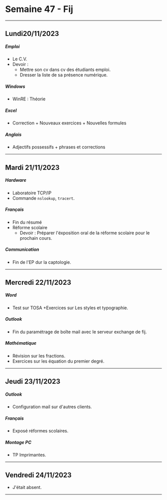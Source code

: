 # Semaine 47 - Fij

---
## Lundi20/11/2023
##### Emploi
- Le C.V. 
- Devoir :
	- Mettre son cv dans cv des étudiants emploi.
	- Dresser la liste de sa présence numérique.
##### Windows
- WinRE : Théorie 
##### Excel
- Correction + Nouveaux exercices + Nouvelles formules
##### Anglais
- Adjectifs possessifs + phrases et corrections 
---

## Mardi 21/11/2023
##### Hardware
- Laboratoire TCP/IP
- Commande `nslookup`, `tracert`.
##### Français
- Fin du résumé 
- Réforme scolaire 
	- Devoir : Préparer l'éxposition oral de la réforme scolaire pour le prochain cours.

##### Communication
- Fin de l'EP dur la captologie.

--- 

## Mercredi 22/11/2023
##### Word
- Test sur TOSA +Exercices sur Les styles et typographie.
##### Outlook
- Fin du paramétrage de boîte mail avec le serveur exchange de fij.
##### Mathématique
- Révision sur les fractions.
- Exercices sur les équation du premier degré.

---

## Jeudi 23/11/2023
##### Outlook
- Configuration mail sur d'autres clients.
##### Français
- Exposé réformes scolaires.
##### Montage PC
- TP Imprimantes. 

---

## Vendredi 24/11/2023
- J'était absent.

---






